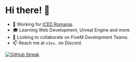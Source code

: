 # Hi there! 👋

- 💼 Working for [ICED Romania](https://discord.gg/iced).
- 🎓 Learning Web Development, Unreal Engine and more.
- 👯 Looking to collaborate on FiveM Development Teams.
- 📫 Reach me at `n3xu.` on Discord.

[![GitHub Streak](https://nirzak-streak-stats.vercel.app?user=n3xuuu)](https://git.io/streak-stats)
